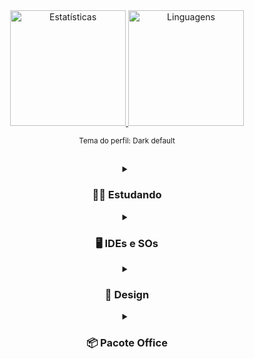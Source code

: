 <div align="center">
<a href="https://linktr.ee/pedroonietoo"/>
<img height="185em%" alt="Estatísticas" src="https://github-readme-stats.vercel.app/api?username=Pedroo-Nietoo&show_icons=true&count_private=true&include_all_commits&title_color=FFFFFF&text_color=FFFFFF&icon_color=FFFFFF&bg_color=DEG,3A72D1,009BEA&hide_border=true&border_radius=10%&locale=pt-br&exclude_repo=Portfolio-SENAI"/>
  
<img height="185em" alt="Linguagens" src="https://github-readme-stats.vercel.app/api/top-langs/?username=Pedroo-Nietoo&theme=dracula&custom_title=Minhas%20linguagens!&title_color=FFFFFF&text__color=FFFFFF&bg_color=DEG,009BEA,3A72D1&hide_border=true&border_radius=10%&locale=pt-br&layout=compact&langs_count=8&hide=jupyter%20notebook&exclude_repo=Portfolio-SENAI"/>
</a>

<br>

<sub>Tema do perfil: Dark default</sub>
</div>

##



<div align="center">
  <details>
    <summary>
      <h3>👨‍💻 Estudando </h3>
    </summary>
      <div style="display: block">
        <img alt="Java" height="40px" src="https://img.shields.io/badge/Java-0D1117?style=for-the-badge&logo=openjdk&logoColor=ED8B00"/>
        <br>
        <img alt="HTML5" src="https://img.shields.io/badge/HTML5-0D1117?style=for-the-badge&logo=html5&logoColor=E34F26"/>
        <img alt="CSS3" src="https://img.shields.io/badge/CSS3-0D1117?style=for-the-badge&logo=css3&logoColor=1572B6"/>
        <img alt="SASS" src="https://img.shields.io/badge/Scss-0D1117?style=for-the-badge&logo=sass&logoColor=CC6699">
        <img alt="JavaScript" src="https://img.shields.io/badge/JavaScript-0D1117?style=for-the-badge&logo=JavaScript&logoColor=F7DF1E"/>
        <img alt="PostgreSQL" src="https://img.shields.io/badge/PostgreSQL-0D1117?style=for-the-badge&logo=postgresql&logoColor=316192"/>
        <br>
        <img alt="Python" src="https://img.shields.io/badge/Python-0D1117?style=for-the-badge&logo=python&logoColor=14354C"/>
        <img alt="Arduino" src="https://img.shields.io/badge/Arduino-0D1117?style=for-the-badge&logo=Arduino&logoColor=00979D"/>
        <img alt="Raspberry Pi" src="https://img.shields.io/badge/Raspberry%20Pi-0D1117?style=for-the-badge&logo=Raspberry%20Pi&logoColor=A22846"/>
        <img alt="Shell Script" src="https://img.shields.io/badge/Shell_Script/Bash-0D1117?style=for-the-badge&logo=gnu-bash&logoColor=white"/>
        <img alt="Git" src="https://img.shields.io/badge/GIT-0D1117?style=for-the-badge&logo=git&logoColor=E44C30"/>
      </div>
</details>

  
  
<details>
  <summary>
    <h3>🖥 IDEs e SOs </h3>
  </summary>
  <div style="display: block">
      <a href="https://colab.research.google.com"/>
      <img height="30em" alt="Google Colab" src="https://img.shields.io/badge/Colab-F9AB00?style=for-the-badge&logo=googlecolab&color=0D1117">
      </a>
      <a href="https://netbeans.apache.org/">
      <img height="30em" alt="Apache NetBeans" src="https://img.shields.io/badge/apache%20netbeans-0D1117?style=for-the-badge&logo=apache%20netbeans%20IDE&logoColor=1B6AC6">
      </a>
      <a href="https://code.visualstudio.com/">
      <img height="30em" alt="Visual Studio Code" src="https://img.shields.io/badge/Visual%20Studio%20Code-0D1117.svg?style=for-the-badge&logo=visual-studio-code&logoColor=0078D7"/>         </a>
      <a href="https://www.arduino.cc/">
      <img height="30em" alt="Arduino" src="https://img.shields.io/badge/Arduino_IDE-0D1117?style=for-the-badge&logo=arduino&logoColor=00979D"/>
      </a>
    <br>
    <br>
      <img alt="Windows" src="https://img.shields.io/badge/Windows-0D1117?style=for-the-badge&logo=windows&logoColor=0078D6"/>
      <img alt="Ubuntu" src="https://img.shields.io/badge/Ubuntu-0D1117?style=for-the-badge&logo=ubuntu&logoColor=E95420"/>
      <img alt="Kali Linux" src="https://img.shields.io/badge/Kali_Linux-0D1117?style=for-the-badge&logo=kali-linux&logoColor=557C94"/>
  </div>
</details>



<details>
  <summary>
    <h3> 🌺 Design </h3>
  </summary>
  <div style="display: block">
      <a href="https://www.figma.com/">
      <img height="30em" alt="Figma" src="https://img.shields.io/badge/figma-0D1117.svg?style=for-the-badge&logo=figma&logoColor=23F24E1E"/>
      </a>
      <a href="https://www.canva.com/">
      <img height="30em" alt="Canva" src="https://img.shields.io/badge/Canva-0D1117.svg?style=for-the-badge&logo=Canva&logoColor=2300C4CC"/>
      </a>
  </div>
</details>



<details>
  <summary>
    <h3> 📦 Pacote Office </h3>
  </summary>
  <div style="display: block">
      <a href="https://www.office.com/">
      <img height="30em" alt="PowerPoint" src="https://img.shields.io/badge/PowerPoint-0D1117?style=for-the-badge&logo=microsoft-powerpoint&logoColor=B7472A"/>
      </a>
      <a href="https://www.office.com/">
      <img height="30em" alt="Excel" src="https://img.shields.io/badge/Excel-0D1117?style=for-the-badge&logo=microsoft-excel&logoColor=217346"/>
      </a>
      <a href="https://www.office.com/">
      <img height="30em" alt="Word" src="https://img.shields.io/badge/Word-0D1117?style=for-the-badge&logo=microsoft-word&logoColor=2B579A"/>
      </a>
  </div>
</details>
</div>

